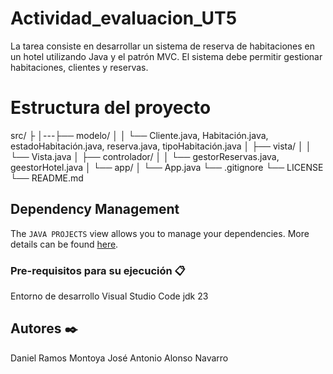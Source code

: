 # Actividad_evaluacion_UT5
La tarea consiste en desarrollar un sistema de reserva de habitaciones en un hotel utilizando Java y el patrón MVC. 
El sistema debe permitir gestionar habitaciones, clientes y reservas.

# Estructura del proyecto

src/
├
│---├── modelo/
│   │   └── Cliente.java, Habitación.java, estadoHabitación.java, reserva.java, tipoHabitación.java
│   ├── vista/
│   │   └── Vista.java
│   ├── controlador/
│   │   └── gestorReservas.java, geestorHotel.java
│   └── app/
│       └── App.java
└── .gitignore
└── LICENSE
└── README.md


## Dependency Management

The `JAVA PROJECTS` view allows you to manage your dependencies. More details can be found [here](https://github.com/microsoft/vscode-java-dependency#manage-dependencies).

### Pre-requisitos para su ejecución 📋

Entorno de desarrollo Visual Studio Code
jdk 23

## Autores ✒️
Daniel Ramos Montoya
José Antonio Alonso Navarro

